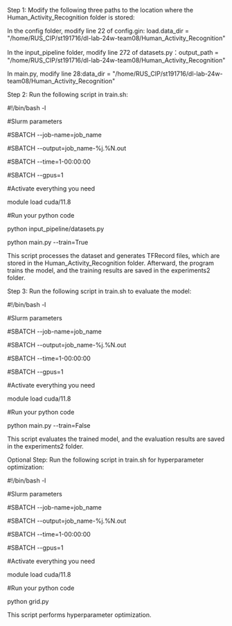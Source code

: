 Step 1: Modify the following three paths to the location where the Human_Activity_Recognition folder is stored:

In the config folder, modify line 22 of config.gin: load.data_dir = "/home/RUS_CIP/st191716/dl-lab-24w-team08/Human_Activity_Recognition"

In the input_pipeline folder, modify line 272 of datasets.py：output_path = "/home/RUS_CIP/st191716/dl-lab-24w-team08/Human_Activity_Recognition"

In main.py, modify line 28:data_dir = "/home/RUS_CIP/st191716/dl-lab-24w-team08/Human_Activity_Recognition"

Step 2: Run the following script in train.sh:

#!/bin/bash -l

#Slurm parameters

#SBATCH --job-name=job_name

#SBATCH --output=job_name-%j.%N.out

#SBATCH --time=1-00:00:00

#SBATCH --gpus=1

#Activate everything you need

module load cuda/11.8

#Run your python code

python input_pipeline/datasets.py

python main.py --train=True

This script processes the dataset and generates TFRecord files, which are stored in the Human_Activity_Recognition folder. Afterward, the program trains the model, and the training results are saved in the experiments2 folder.

Step 3: Run the following script in train.sh to evaluate the model:

#!/bin/bash -l

#Slurm parameters

#SBATCH --job-name=job_name

#SBATCH --output=job_name-%j.%N.out

#SBATCH --time=1-00:00:00

#SBATCH --gpus=1

#Activate everything you need

module load cuda/11.8

#Run your python code

python main.py --train=False

This script evaluates the trained model, and the evaluation results are saved in the experiments2 folder.

Optional Step: Run the following script in train.sh for hyperparameter optimization:

#!/bin/bash -l

#Slurm parameters

#SBATCH --job-name=job_name

#SBATCH --output=job_name-%j.%N.out

#SBATCH --time=1-00:00:00

#SBATCH --gpus=1

#Activate everything you need

module load cuda/11.8

#Run your python code

python grid.py

This script performs hyperparameter optimization.
